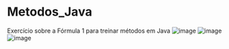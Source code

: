 # Metodos_Java
Exercício sobre a Fórmula 1 para treinar métodos em Java
![image](https://github.com/guiKD/Metodos_Java/assets/125158583/21bba328-1cb9-4ca6-9407-24ead0282f55)
![image](https://github.com/guiKD/Metodos_Java/assets/125158583/6ad0bb4c-6e62-4fba-bc92-a1f0aeecf2a6)
![image](https://github.com/guiKD/Metodos_Java/assets/125158583/4024b2b2-fd5f-4383-8942-12f0337396e6)
